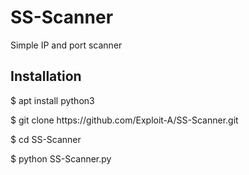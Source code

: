 # SS-Scanner
Simple IP and port scanner

<h2>Installation</h2>

<p>$  apt install python3</p>
<p>$  git clone https://github.com/Exploit-A/SS-Scanner.git</p>
<p>$  cd SS-Scanner</p>
<p>$  python SS-Scanner.py</p>


